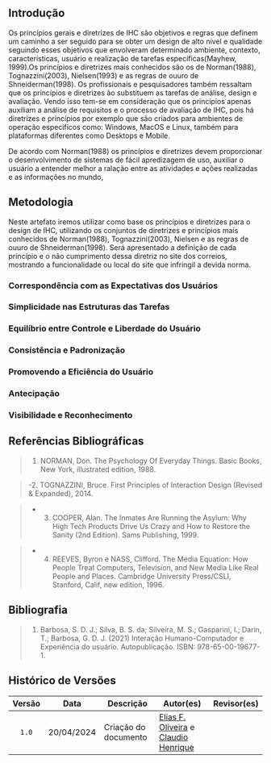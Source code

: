## Introdução

Os princípios gerais e diretrizes de IHC são objetivos e regras que definem um caminho a ser seguido para se obter um design de alto nível e qualidade seguindo esses objetivos que envolveram  determinado ambiente, contexto, características, usuário e realização de tarefas específicas(Mayhew, 1999).Os princípios e diretrizes mais conhecidos são os de Norman(1988), Tognazzini(2003), Nielsen(1993) e as regras de ouuro de Shneiderman(1998). Os profissionais e pesquisadores também ressaltam que os princípios e diretrizes  ão substituem as tarefas de  análise, design e avaliação. Vendo isso tem-se em consideração que os princípios apenas auxiliam a análise de requisitos e o processo de avaliação de IHC, pois há diretrizes e princípios por exemplo que são criados para ambientes de operação específicos como: Windows, MacOS e Linux, também para plataformas diferentes como Desktops e Mobile. 


De acordo com Norman(1988) os princípios e diretrizes devem proporcionar o desenvolvimento de sistemas de fácil apredizagem de uso, auxiliar o usuário a entender melhor a ralação entre as atividades e ações realizadas e as informações no mundo,

## Metodologia

Neste artefato iremos utilizar como base os princípios e diretrizes para o design de IHC, utilizando os conjuntos de diretrizes e princípios mais conhecidos de Norman(1988), Tognazzini(2003), Nielsen e as regras de ouuro de Shneiderman(1998). Será apresentado a definição de cada princípio e o não cumprimento dessa diretriz no site dos correios, mostrando a funcionalidade ou local do site que infringil a devida norma.

### Correspondência com as Expectativas dos Usuários

### Simplicidade nas Estruturas das Tarefas

### Equilíbrio entre Controle e Liberdade do Usuário

### Consistência e Padronização

### Promovendo a Eficiência do Usuário

### Antecipação

### Visibilidade e Reconhecimento

## Referências Bibliográficas

> 1. NORMAN, Don. The Psychology Of Everyday Things. Basic Books, New York, illustrated edition, 1988.

>-2. TOGNAZZINI, Bruce. First Principles of Interaction Design (Revised & Expanded), 2014.

>- 3. COOPER, Alan. The Inmates Are Running the Asylum: Why High Tech Products Drive Us Crazy and How to Restore the Sanity (2nd Edition). Sams Publishing, 1999.

>- 4. REEVES, Byron e NASS, Clifford. The Media Equation: How People Treat Computers, Television, and New Media Like Real People and Places. Cambridge University Press/CSLI, Stanford, Calif, new edition, 1996.



## Bibliografia

> 1. Barbosa, S. D. J.; Silva, B. S. da; Silveira, M. S.; Gasparini, I.; Darin, T.; Barbosa, G. D. J. (2021) Interação Humano-Computador e Experiência do usuário. Autopublicação. ISBN: 978-65-00-19677-1. 

## Histórico de Versões

| Versão | Data | Descrição | Autor(es) | Revisor(es) |
| :----: | :--: | --------- | ----------- | ------ |
| `1.0`  | 20/04/2024 | Criação do documento | [Elias F. Oliveira](https://github.com/EliasOliver21) e [Claudio Henrique](https://github.com/claudiohsc)| |